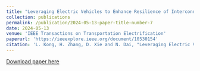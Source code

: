 ```yaml
---
title: "Leveraging Electric Vehicles to Enhance Resilience of Interconnected Power-Transportation System Under Natural Hazards"
collection: publications
permalink: /publication/2024-05-13-paper-title-number-7
date: 2024-05-13
venue: 'IEEE Transactions on Transportation Electrification'
paperurl: 'https://ieeexplore.ieee.org/document/10530154'
citation: 'L. Kong, H. Zhang, D. Xie and N. Dai, "Leveraging Electric Vehicles to Enhance Resilience of Interconnected Power-Transportation System Under Natural Hazards," in IEEE Transactions on Transportation Electrification, vol. 11, no. 1, pp. 1126-1140, Feb. 2025, doi: 10.1109/TTE.2024.3400289.'
---
```



[Download paper here](https://ieeexplore.ieee.org/document/10530154)


